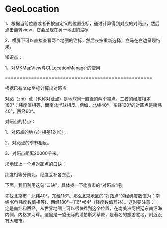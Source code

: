 GeoLocation
===========

1、根据当前位置或者长按自定义的位置坐标，通过计算得到对应的对跖点，然后点击翻转view，它会呈现在另一地图的注标

2、横屏下可以直接查看两个地图的注标，然后长按重新选择，立马在右边呈现结果。

知识点：

1、对MKMapView与CLLocationManager的使用

===================================================

根据已有map坐标计算出对跖点

对跖（zhí）点（也称对趾点）是地球同一直径的两个端点。二者的经度相差180°；纬度值相等，而南北半球相反。例如，北纬40°，东经120°的对跖点是南纬40°，西经60°。

对跖点的特点：

1、对跖点的地方时相差12小时。

2、对跖点的季节相反。

3、对跖点距离20000千米。

求地球上一个点对跖点的口诀：

纬度相等分南北，经度互补各东西。

下面，我们利用这句“口诀”，具体找一下北京市的“对跖点”吧。

先找北京市：北纬40°，东经116°。那么北京地区的“对跖点”的经纬度数值为：南纬40°(纬度数值相等)，西经180°－116°=64°（经度数值互补）。这时要注意：一定是南纬和西经。从世界地图上可以很快找到这个位置，在南美洲阿根廷东南沿海内侧，内格罗河畔。这里是一望无际的潘帕斯大草原，是著名的旅游胜地，附近没有大城市。
